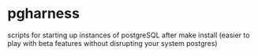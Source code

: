 pgharness
=========

scripts for starting up instances of postgreSQL after make install (easier to play with beta features without disrupting your system postgres)